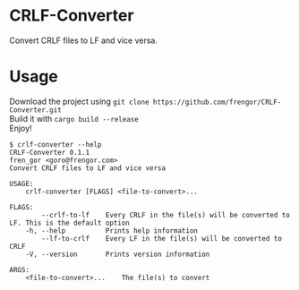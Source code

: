 # CRLF-Converter
Convert CRLF files to LF and vice versa.

# Usage
Download the project using `git clone https://github.com/frengor/CRLF-Converter.git`  
Build it with `cargo build --release`  
Enjoy!  

```
$ crlf-converter --help
CRLF-Converter 0.1.1
fren_gor <goro@frengor.com>
Convert CRLF files to LF and vice versa

USAGE:
    crlf-converter [FLAGS] <file-to-convert>...

FLAGS:
        --crlf-to-lf    Every CRLF in the file(s) will be converted to LF. This is the default option
    -h, --help          Prints help information
        --lf-to-crlf    Every LF in the file(s) will be converted to CRLF
    -V, --version       Prints version information

ARGS:
    <file-to-convert>...    The file(s) to convert
```
